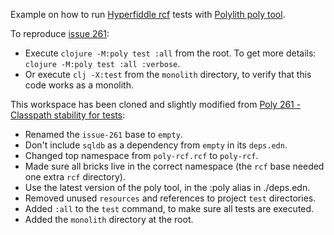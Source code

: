 
Example on how to run [Hyperfiddle rcf](https://github.com/hyperfiddle/rcf) tests with [Polylith poly tool](https://polylith.gitbook.io/poly/).

To reproduce [issue 261](https://github.com/polyfy/polylith/issues/261):
* Execute `clojure -M:poly test :all` from the root. To get more details: `clojure -M:poly test :all :verbose`.
* Or execute `clj -X:test` from the `monolith` directory, to verify that this code works as a monolith.

This workspace has been cloned and slightly modified from [Poly 261 - Classpath stability for tests](https://github.com/ieugen/poly-rcf/pull/1):
* Renamed the `issue-261` base to `empty`.
* Don't include `sqldb` as a dependency from `empty` in its `deps.edn`.
* Changed top namespace from `poly-rcf.rcf` to `poly-rcf`.
* Made sure all bricks live in the correct namespace (the `rcf` base needed one extra `rcf` directory).
* Use the latest version of the poly tool, in the :poly alias in ./deps.edn.
* Removed unused `resources` and references to project `test` directories.
* Added `:all` to the `test` command, to make sure all tests are executed.
* Added the `monolith` directory at the root.
